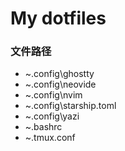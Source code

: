 # My dotfiles
### 文件路径
- ~\.config\ghostty
- ~\.config\neovide
- ~\.config\nvim
- ~\.config\starship.toml
- ~\.config\yazi
- ~\.bashrc
- ~\.tmux.conf
